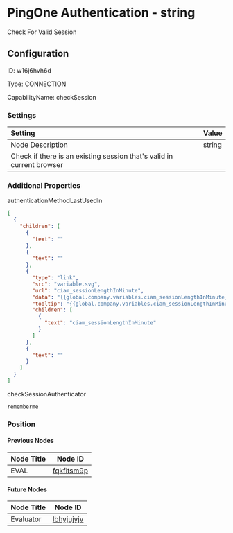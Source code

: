 # PingOne Authentication - string 
Check For Valid Session
## Configuration
ID:  w16j6hvh6d

Type: CONNECTION 

CapabilityName: checkSession

### Settings
| Setting | Value  |
| :------------------------ | ---------------------------------------- |
| Node Description | string 
Check if there is an existing session that&#39;s valid in current browser | 





### Additional Properties
authenticationMethodLastUsedIn
```json 
[
  {
    "children": [
      {
        "text": ""
      },
      {
        "text": ""
      },
      {
        "type": "link",
        "src": "variable.svg",
        "url": "ciam_sessionLengthInMinute",
        "data": "{{global.company.variables.ciam_sessionLengthInMinute}}",
        "tooltip": "{{global.company.variables.ciam_sessionLengthInMinute}}",
        "children": [
          {
            "text": "ciam_sessionLengthInMinute"
          }
        ]
      },
      {
        "text": ""
      }
    ]
  }
]
```


checkSessionAuthenticator
```string 
rememberme
```





### Position

#### Previous Nodes
| Node Title | Node ID |
| :------------- | ------------ |
| EVAL | [fqkfitsm9p](./fqkfitsm9p.md) | 
 
 #### Future Nodes
| Node Title | Node ID |
| :------------- | ------------ |
| Evaluator |[lbhyjujyjv](./lbhyjujyjv.md) | 